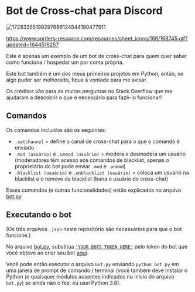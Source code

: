 # Bot de Cross-chat para Discord
![17283355199297686124544190477911]()

https://www.spriters-resource.com/resources/sheet_icons/166/168745.gif?updated=1644516257

Este é apenas um exemplo de um bot de cross-chat para quem quer saber como funciona / hospedar um por conta própria.

Este bot também é um dos meus primeiros projetos em Python, então, se algo puder ser melhorado, fique à vontade para me avisar.

Os créditos vão para as muitas perguntas no Stack Overflow que me ajudaram a descobrir o que é necessário para fazê-lo funcionar!

## Comandos
Os comandos incluídos são os seguintes:
- `.setchannel` = define o canal de cross-chat para o que o comando é enviado
- `.mod (usuário)` e `.unmod (usuário)` = modera e desmodera um usuário (moderadores têm acesso aos comandos de blacklist, apenas o proprietário do bot pode enviar `.mod` e `.unmod`)
- `.blacklist (usuário)` e `.unblacklist (usuário)` = coloca um usuário na blacklist e o remove da blacklist (bana o usuário do cross-chat)

Esses comandos (e outras funcionalidades) estão explicados no arquivo [bot.py](https://github.com/go-off-i-guess/cross-chat/blob/master/bot.py).

## Executando o bot
(Os três arquivos `.json` neste repositório são necessários para que o bot funcione.)

No arquivo [bot.py](https://github.com/go-off-i-guess/cross-chat/blob/master/bot.py), substitua [`'YOUR BOTS TOKEN HERE'`](https://github.com/go-off-i-guess/cross-chat/blob/master/bot.py#L6) pelo token do bot que você obteve ao criar seu bot [aqui](https://discord.com/developers/applications).

Você pode então executar o arquivo `bot.py` enviando `python bot.py` em uma janela de prompt de comando / terminal (você também deve instalar o Python (e quaisquer módulos ausentes indicados no início do arquivo `bot.py`) se ainda não o fez; eu usei Python 3.8).
